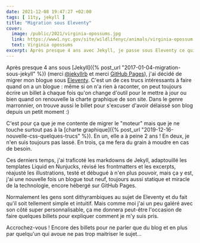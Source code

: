 ```yaml
---
date: 2021-12-08 19:47:27 +02:00
tags: [ 11ty, jekyll ]
title: "Migration sous Eleventy"
cover:
  image: /public/2021/virginia-opossums.jpg
  link: https://www1.nyc.gov/site/wildlifenyc/animals/virginia-opossum.page
  text: Virginia opossums
excerpt: Après presque 4 ans avec Jekyll, je passe sous Eleventy ce qui me permet de publier un nouveau billet pour dire que je change d'outil de blogue...
---
```


Après presque 4 ans sous [Jekyll]({% post_url "2017-01-04-migration-sous-jekyll" %}) (merci [@jekyllrb](https://twitter.com/jekyllrb) et merci [GitHub Pages](https://pages.github.com/)), j'ai décidé de migrer mon blogue sous [Eleventy](https://11ty.dev). C'est un de ces trucs intéressants à faire quand on a un blogue : même si on n'a rien à raconter, on peut toujours écrire un billet à chaque fois qu'on change d'outil pour le mettre à jour ou bien quand on renouvelle la charte graphique de son site. Dans le genre marronnier, on trouve aussi le billet pour s'excuser d'avoir délaissé son blog depuis un petit moment :)

C'est pour ça que je me contente de migrer le "moteur" mais que je ne touche surtout pas à la [charte graphique]({% post_url "2019-12-16-nouvelle-css-quelques-trucs" %}). En un, elle a à peine 2 ans ! En deux, je n'en suis toujours pas lassé. En trois, ça me fera du grain à moudre en cas de besoin.

Ces derniers temps, j'ai traficoté les markdowns de Jekyll, adaptouillé les templates Liquid en Nunjucks, révisé les frontmatters et les excerpts, réajusté les illustrations, testé et débugué à n'en plus pouvoir, mais ça y est, j'ai une nouvelle fois un blogue tout neuf, toujours aussi statique et miracle de la technologie, encore hébergé sur GitHub Pages.

Normalement les gens sont dithyrambiques au sujet de Eleventy et du fait qu'il soit tellement simple et intuitif. Mais comme moi j'ai un peu galéré avec son côté super personnalisable, ça me donnera peut-être l'occasion de faire quelques billets pour expliquer comment je m'y suis pris. 

Accrochez-vous ! Encore des billets pour ne parler que du blog et en plus par quelqu'un qui avoue ne pas trop maitriser le sujet...
